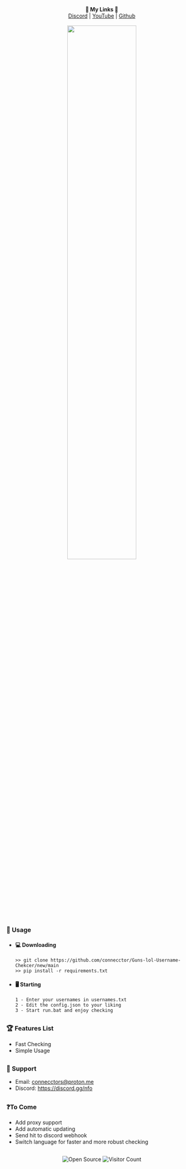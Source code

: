 <p align='center'>
  <b>🔗 My Links 🔗</b><br>  
  <a href="https://discord.gg/nfo">Discord</a> |
  <a href="https://www.youtube.com/@dottiidev">YouTube</a> |
  <a href="https://github.com/connecctor">Github</a><br><br>
  <img src="https://cdn.nfo.lol/ConnectorPFP.jpg" style="width: 60%">
</p>

##  


### 🔨 Usage  
- #### 💻 Downloading
     ```
    >> git clone https://github.com/connecctor/Guns-lol-Username-Chekcer/new/main
    >> pip install -r requirements.txt
    ```
- #### 🖥️ Starting
      1 - Enter your usernames in usernames.txt
      2 - Edit the config.json to your liking
      3 - Start run.bat and enjoy checking

##  

### 🏆 Features List
- Fast Checking
- Simple Usage

##   

### 🧰 Support
- Email: <connecctors@proton.me>
- Discord: https://discord.gg/nfo

##

### ❓To Come

- Add proxy support
- Add automatic updating
- Send hit to discord webhook
- Switch language for faster and more robust checking

##

<p align="center">
  <img src="https://badges.frapsoft.com/os/v3/open-source.svg?v=103" alt="Open Source">
  <img src="https://visitor-badge.laobi.icu/badge?page_id=KanekiWeb.Nitro-Generator" alt="Visitor Count">
</p>
